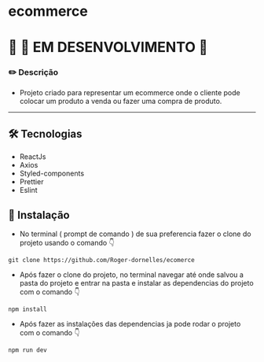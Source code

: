 # ecommerce

# 	:rotating_light: :construction: EM DESENVOLVIMENTO 	:rotating_light:

### :pencil2:  Descrição

- Projeto criado para representar um ecommerce onde o cliente pode colocar um produto a venda ou fazer uma compra de produto.

------


## 	:hammer_and_wrench: Tecnologias

- ReactJs
- Axios
- Styled-components
- Prettier
- Eslint


## :wrench: Instalação

- No  terminal ( prompt de comando ) de sua preferencia fazer o clone do projeto usando o comando :point_down:
```
git clone https://github.com/Roger-dornelles/ecomerce
```

- Após fazer o clone do projeto, no terminal navegar até onde salvou a pasta do projeto e entrar na pasta e instalar as dependencias do projeto com o comando :point_down:
```
npm install
```

- Após fazer as instalações das dependencias ja pode rodar o projeto com o comando :point_down:

```
npm run dev
```
